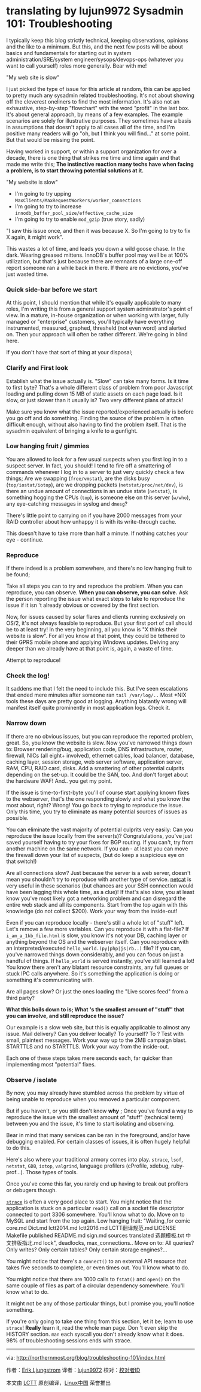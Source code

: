 translating by lujun9972
Sysadmin 101: Troubleshooting
======
I typically keep this blog strictly technical, keeping observations, opinions and the like to a minimum. But this, and the next few posts will be about basics and fundamentals for starting out in system administration/SRE/system engineer/sysops/devops-ops (whatever you want to call yourself) roles more generally.
Bear with me!

"My web site is slow"

I just picked the type of issue for this article at random, this can be applied to pretty much any sysadmin related troubleshooting. It's not about showing off the cleverest oneliners to find the most information. It's also not an exhaustive, step-by-step "flowchart" with the word "profit" in the last box. It's about general approach, by means of a few examples.
The example scenarios are solely for illustrative purposes. They sometimes have a basis in assumptions that doesn't apply to all cases all of the time, and I'm positive many readers will go "oh, but I think you will find…" at some point.
But that would be missing the point.

Having worked in support, or within a support organization for over a decade, there is one thing that strikes me time and time again and that made me write this;
**The instinctive reaction many techs have when facing a problem, is to start throwing potential solutions at it.**

"My website is slow"

  * I'm going to try upping `MaxClients/MaxRequestWorkers/worker_connections`
  * I'm going to try to increase `innodb_buffer_pool_size/effective_cache_size`
  * I'm going to try to enable `mod_gzip` (true story, sadly)



"I saw this issue once, and then it was because X. So I'm going to try to fix X again, it might work".

This wastes a lot of time, and leads you down a wild goose chase. In the dark. Wearing greased mittens.
InnoDB's buffer pool may well be at 100% utilization, but that's just because there are remnants of a large one-off report someone ran a while back in there. If there are no evictions, you've just wasted time.

### Quick side-bar before we start

At this point, I should mention that while it's equally applicable to many roles, I'm writing this from a general support system adminstrator's point of view. In a mature, in-house organization or when working with larger, fully managed or "enterprise" customers, you'll typically have everything instrumented, measured, graphed, thresheld (not even word) and alerted on. Then your approach will often be rather different. We're going in blind here.

If you don't have that sort of thing at your disposal;

### Clarify and First look

Establish what the issue actually is. "Slow" can take many forms. Is it time to first byte? That's a whole different class of problem from poor Javascript loading and pulling down 15 MB of static assets on each page load. Is it slow, or just slower than it usually is? Two very different plans of attack!

Make sure you know what the issue reported/experienced actually is before you go off and do something. Finding the source of the problem is often difficult enough, without also having to find the problem itself.
That is the sysadmin equivalent of bringing a knife to a gunfight.

### Low hanging fruit / gimmies

You are allowed to look for a few usual suspects when you first log in to a suspect server. In fact, you should! I tend to fire off a smattering of commands whenever I log in to a server to just very quickly check a few things; Are we swapping (`free/vmstat`), are the disks busy (`top/iostat/iotop`), are we dropping packets (`netstat/proc/net/dev`), is there an undue amount of connections in an undue state (`netstat`), is something hogging the CPUs (`top`), is someone else on this server (`w/who`), any eye-catching messages in syslog and `dmesg`?

There's little point to carrying on if you have 2000 messages from your RAID controller about how unhappy it is with its write-through cache.

This doesn't have to take more than half a minute. If nothing catches your eye - continue.

### Reproduce

If there indeed is a problem somewhere, and there's no low hanging fruit to be found;

Take all steps you can to try and reproduce the problem. When you can reproduce, you can observe. **When you can observe, you can solve.** Ask the person reporting the issue what exact steps to take to reproduce the issue if it isn 't already obvious or covered by the first section.

Now, for issues caused by solar flares and clients running exclusively on OS/2, it's not always feasible to reproduce. But your first port of call should be to at least try! In the very beginning, all you know is "X thinks their website is slow". For all you know at that point, they could be tethered to their GPRS mobile phone and applying Windows updates. Delving any deeper than we already have at that point is, again, a waste of time.

Attempt to reproduce!

### Check the log!

It saddens me that I felt the need to include this. But I've seen escalations that ended mere minutes after someone ran `tail /var/log/..` Most *NIX tools these days are pretty good at logging. Anything blatantly wrong will manifest itself quite prominently in most application logs. Check it.

### Narrow down

If there are no obvious issues, but you can reproduce the reported problem, great. So, you know the website is slow. Now you've narrowed things down to: Browser rendering/bug, application code, DNS infrastructure, router, firewall, NICs (all eight+ involved), ethernet cables, load balancer, database, caching layer, session storage, web server software, application server, RAM, CPU, RAID card, disks.
Add a smattering of other potential culprits depending on the set-up. It could be the SAN, too. And don't forget about the hardware WAF! And.. you get my point.

If the issue is time-to-first-byte you'll of course start applying known fixes to the webserver, that's the one responding slowly and what you know the most about, right? Wrong!
You go back to trying to reproduce the issue. Only this time, you try to eliminate as many potential sources of issues as possible.

You can eliminate the vast majority of potential culprits very easily: Can you reproduce the issue locally from the server(s)? Congratulations, you've just saved yourself having to try your fixes for BGP routing.
If you can't, try from another machine on the same network. If you can - at least you can move the firewall down your list of suspects, (but do keep a suspicious eye on that switch!)

Are all connections slow? Just because the server is a web server, doesn't mean you shouldn't try to reproduce with another type of service. [netcat][1] is very useful in these scenarios (but chances are your SSH connection would have been lagging this whole time, as a clue)! If that's also slow, you at least know you've most likely got a networking problem and can disregard the entire web stack and all its components. Start from the top again with this knowledge (do not collect $200). Work your way from the inside-out!

Even if you can reproduce locally - there's still a whole lot of "stuff" left. Let's remove a few more variables. Can you reproduce it with a flat-file? If `i_am_a_1kb_file.html` is slow, you know it's not your DB, caching layer or anything beyond the OS and the webserver itself.
Can you reproduce with an interpreted/executed `hello_world.(py|php|js|rb..)` file? If you can, you've narrowed things down considerably, and you can focus on just a handful of things. If `hello_world` is served instantly, you've still learned a lot! You know there aren't any blatant resource constraints, any full queues or stuck IPC calls anywhere. So it's something the application is doing or something it's communicating with.

Are all pages slow? Or just the ones loading the "Live scores feed" from a third party?

**What this boils down to is; What 's the smallest amount of "stuff" that you can involve, and still reproduce the issue?**

Our example is a slow web site, but this is equally applicable to almost any issue. Mail delivery? Can you deliver locally? To yourself? To <common provider here>? Test with small, plaintext messages. Work your way up to the 2MB campaign blast. STARTTLS and no STARTTLS. Work your way from the inside-out.

Each one of these steps takes mere seconds each, far quicker than implementing most "potential" fixes.

### Observe / isolate

By now, you may already have stumbled across the problem by virtue of being unable to reproduce when you removed a particular component.

But if you haven't, or you still don't know **why** ; Once you've found a way to reproduce the issue with the smallest amount of "stuff" (technical term) between you and the issue, it's time to start isolating and observing.

Bear in mind that many services can be ran in the foreground, and/or have debugging enabled. For certain classes of issues, it is often hugely helpful to do this.

Here's also where your traditional armory comes into play. `strace`, `lsof`, `netstat`, `GDB`, `iotop`, `valgrind`, language profilers (cProfile, xdebug, ruby-prof…). Those types of tools.

Once you've come this far, you rarely end up having to break out profilers or debugers though.

[`strace`][2] is often a very good place to start.
You might notice that the application is stuck on a particular `read()` call on a socket file descriptor connected to port 3306 somewhere. You'll know what to do.
Move on to MySQL and start from the top again. Low hanging fruit: "Waiting_for comic core.md Dict.md lctt2014.md lctt2016.md LCTT翻译规范.md LICENSE Makefile published README.md sign.md sources translated 选题模板.txt 中文排版指北.md lock", deadlocks, max_connections.. Move on to: All queries? Only writes? Only certain tables? Only certain storage engines?…

You might notice that there's a `connect()` to an external API resource that takes five seconds to complete, or even times out. You'll know what to do.

You might notice that there are 1000 calls to `fstat()` and `open()` on the same couple of files as part of a circular dependency somewhere. You'll know what to do.

It might not be any of those particular things, but I promise you, you'll notice something.

If you're only going to take one thing from this section, let it be; learn to use `strace`! **Really** learn it, read the whole man page. Don 't even skip the HISTORY section. `man` each syscall you don't already know what it does. 98% of troubleshooting sessions ends with strace.

--------------------------------------------------------------------------------

via: http://northernmost.org/blog/troubleshooting-101/index.html

作者：[Erik Ljungstrom][a]
译者：[lujun9972](https://github.com/lujun9972)
校对：[校对者ID](https://github.com/校对者ID)

本文由 [LCTT](https://github.com/LCTT/TranslateProject) 原创编译，[Linux中国](https://linux.cn/) 荣誉推出

[a]:http://northernmost.org
[1]:http://nc110.sourceforge.net/
[2]:https://linux.die.net/man/1/strace
